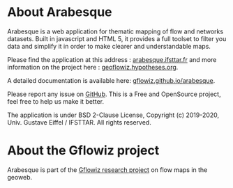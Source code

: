 # About Arabesque

Arabesque is a web application for thematic mapping of flow and networks datasets.
Built in javascript and HTML 5, it provides a full toolset to filter you data
and simplify it in order to make clearer and understandable maps.

Please find the application at this address : [arabesque.ifsttar.fr](http://arabesque.ifsttar.fr/) and more information on the project here : [geoflowiz.hypotheses.org](https://geoflowiz.hypotheses.org/).

A detailed documentation is available here: [gflowiz.github.io/arabesque](https://gflowiz.github.io/arabesque/).

Please report any issue on [GitHub](https://github.com/gflowiz/arabesque). 
This is a Free and OpenSource project, feel free to help us make it better.

The application is under BSD 2-Clause License, Copyright (c) 2019-2020, Univ. Gustave Eiffel / IFSTTAR. All rights reserved. 

# About the Gflowiz project

Arabesque is part of the [Gflowiz  research project](https://geoflowiz.hypotheses.org/) on flow maps in the geoweb.


